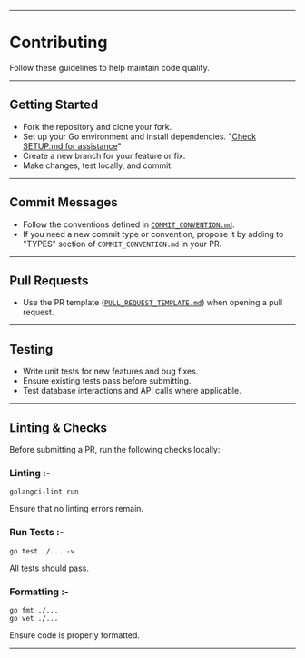 
---

# Contributing

Follow these guidelines to help maintain code quality.

---

## Getting Started

- Fork the repository and clone your fork.
- Set up your Go environment and install dependencies. "[Check SETUP.md for assistance](./SETUP.md)"
- Create a new branch for your feature or fix.
- Make changes, test locally, and commit.

---

## Commit Messages

- Follow the conventions defined in [`COMMIT_CONVENTION.md`](.github/COMMIT_CONVENTION.md).
- If you need a new commit type or convention, propose it by adding to "TYPES" section of `COMMIT_CONVENTION.md` in your PR.

---

## Pull Requests

- Use the PR template ([`PULL_REQUEST_TEMPLATE.md`](.github/PULL_REQUEST_TEMPLATE.md)) when opening a pull request.

---

## Testing

- Write unit tests for new features and bug fixes.
- Ensure existing tests pass before submitting.
- Test database interactions and API calls where applicable.

---

## Linting & Checks

Before submitting a PR, run the following checks locally:

### Linting :-

```
golangci-lint run
```

Ensure that no linting errors remain.

### Run Tests :-

```
go test ./... -v
```

All tests should pass.

### Formatting :-

```
go fmt ./...
go vet ./...
```

Ensure code is properly formatted.

---
